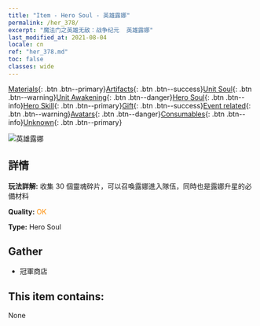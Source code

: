 ```yaml
---
title: "Item - Hero Soul - 英雄露娜"
permalink: /her_378/
excerpt: "魔法门之英雄无敌：战争纪元  英雄露娜"
last_modified_at: 2021-08-04
locale: cn
ref: "her_378.md"
toc: false
classes: wide
---
```

 [Materials](/ItemsCN/){: .btn .btn--primary}[Artifacts](/ItemsCN/Artifacts/){: .btn .btn--success}[Unit Soul](/ItemsCN/UnitSoul/){: .btn .btn--warning}[Unit Awakening](/ItemsCN/UnitAwakening/){: .btn .btn--danger}[Hero Soul](/ItemsCN/HeroSoul/){: .btn .btn--info}[Hero Skill](/ItemsCN/HeroSkill/){: .btn .btn--primary}[Gift](/ItemsCN/Gift/){: .btn .btn--success}[Event related](/ItemsCN/Events/){: .btn .btn--warning}[Avatars](/ItemsCN/Avatars/){: .btn .btn--danger}[Consumables](/ItemsCN/Consumables/){: .btn .btn--info}[Unknown](/ItemsCN/Unknown/){: .btn .btn--primary}

 ![英雄露娜](/images/h/h_Luna.jpg)

## 詳情
 **玩法詳解:** 收集 30 個靈魂碎片，可以召喚露娜進入隊伍，同時也是露娜升星的必備材料

 **Quality:** <span style="color: #FF8C00">OK</span>

 **Type:** Hero Soul

## Gather

*    冠軍商店 

## This item contains:

  None

